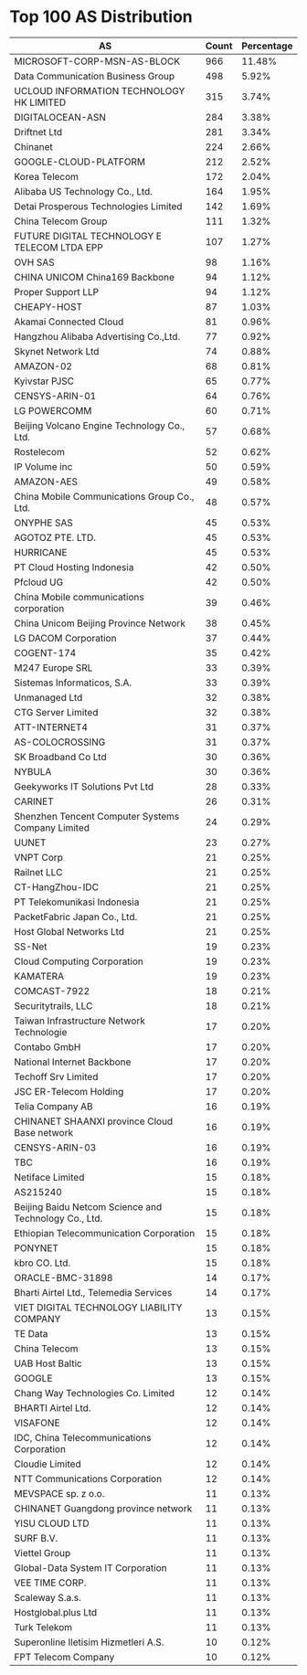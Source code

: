 # Top 100 AS Distribution
| AS | Count | Percentage |
|----|----|----|
| MICROSOFT-CORP-MSN-AS-BLOCK | 966 | 11.48% |
| Data Communication Business Group | 498 | 5.92% |
| UCLOUD INFORMATION TECHNOLOGY HK LIMITED | 315 | 3.74% |
| DIGITALOCEAN-ASN | 284 | 3.38% |
| Driftnet Ltd | 281 | 3.34% |
| Chinanet | 224 | 2.66% |
| GOOGLE-CLOUD-PLATFORM | 212 | 2.52% |
| Korea Telecom | 172 | 2.04% |
| Alibaba US Technology Co., Ltd. | 164 | 1.95% |
| Detai Prosperous Technologies Limited | 142 | 1.69% |
| China Telecom Group | 111 | 1.32% |
| FUTURE DIGITAL TECHNOLOGY E TELECOM LTDA EPP | 107 | 1.27% |
| OVH SAS | 98 | 1.16% |
| CHINA UNICOM China169 Backbone | 94 | 1.12% |
| Proper Support LLP | 94 | 1.12% |
| CHEAPY-HOST | 87 | 1.03% |
| Akamai Connected Cloud | 81 | 0.96% |
| Hangzhou Alibaba Advertising Co.,Ltd. | 77 | 0.92% |
| Skynet Network Ltd | 74 | 0.88% |
| AMAZON-02 | 68 | 0.81% |
| Kyivstar PJSC | 65 | 0.77% |
| CENSYS-ARIN-01 | 64 | 0.76% |
| LG POWERCOMM | 60 | 0.71% |
| Beijing Volcano Engine Technology Co., Ltd. | 57 | 0.68% |
| Rostelecom | 52 | 0.62% |
| IP Volume inc | 50 | 0.59% |
| AMAZON-AES | 49 | 0.58% |
| China Mobile Communications Group Co., Ltd. | 48 | 0.57% |
| ONYPHE SAS | 45 | 0.53% |
| AGOTOZ PTE. LTD. | 45 | 0.53% |
| HURRICANE | 45 | 0.53% |
| PT Cloud Hosting Indonesia | 42 | 0.50% |
| Pfcloud UG | 42 | 0.50% |
| China Mobile communications corporation | 39 | 0.46% |
| China Unicom Beijing Province Network | 38 | 0.45% |
| LG DACOM Corporation | 37 | 0.44% |
| COGENT-174 | 35 | 0.42% |
| M247 Europe SRL | 33 | 0.39% |
| Sistemas Informaticos, S.A. | 33 | 0.39% |
| Unmanaged Ltd | 32 | 0.38% |
| CTG Server Limited | 32 | 0.38% |
| ATT-INTERNET4 | 31 | 0.37% |
| AS-COLOCROSSING | 31 | 0.37% |
| SK Broadband Co Ltd | 30 | 0.36% |
| NYBULA | 30 | 0.36% |
| Geekyworks IT Solutions Pvt Ltd | 28 | 0.33% |
| CARINET | 26 | 0.31% |
| Shenzhen Tencent Computer Systems Company Limited | 24 | 0.29% |
| UUNET | 23 | 0.27% |
| VNPT Corp | 21 | 0.25% |
| Railnet LLC | 21 | 0.25% |
| CT-HangZhou-IDC | 21 | 0.25% |
| PT Telekomunikasi Indonesia | 21 | 0.25% |
| PacketFabric Japan Co., Ltd. | 21 | 0.25% |
| Host Global Networks Ltd | 21 | 0.25% |
| SS-Net | 19 | 0.23% |
| Cloud Computing Corporation | 19 | 0.23% |
| KAMATERA | 19 | 0.23% |
| COMCAST-7922 | 18 | 0.21% |
| Securitytrails, LLC | 18 | 0.21% |
| Taiwan Infrastructure Network Technologie | 17 | 0.20% |
| Contabo GmbH | 17 | 0.20% |
| National Internet Backbone | 17 | 0.20% |
| Techoff Srv Limited | 17 | 0.20% |
| JSC ER-Telecom Holding | 17 | 0.20% |
| Telia Company AB | 16 | 0.19% |
| CHINANET SHAANXI province Cloud Base network | 16 | 0.19% |
| CENSYS-ARIN-03 | 16 | 0.19% |
| TBC | 16 | 0.19% |
| Netiface Limited | 15 | 0.18% |
| AS215240 | 15 | 0.18% |
| Beijing Baidu Netcom Science and Technology Co., Ltd. | 15 | 0.18% |
| Ethiopian Telecommunication Corporation | 15 | 0.18% |
| PONYNET | 15 | 0.18% |
| kbro CO. Ltd. | 15 | 0.18% |
| ORACLE-BMC-31898 | 14 | 0.17% |
| Bharti Airtel Ltd., Telemedia Services | 14 | 0.17% |
| VIET DIGITAL TECHNOLOGY LIABILITY COMPANY | 13 | 0.15% |
| TE Data | 13 | 0.15% |
| China Telecom | 13 | 0.15% |
| UAB Host Baltic | 13 | 0.15% |
| GOOGLE | 13 | 0.15% |
| Chang Way Technologies Co. Limited | 12 | 0.14% |
| BHARTI Airtel Ltd. | 12 | 0.14% |
| VISAFONE | 12 | 0.14% |
| IDC, China Telecommunications Corporation | 12 | 0.14% |
| Cloudie Limited | 12 | 0.14% |
| NTT Communications Corporation | 12 | 0.14% |
| MEVSPACE sp. z o.o. | 11 | 0.13% |
| CHINANET Guangdong province network | 11 | 0.13% |
| YISU CLOUD LTD | 11 | 0.13% |
| SURF B.V. | 11 | 0.13% |
| Viettel Group | 11 | 0.13% |
| Global-Data System IT Corporation | 11 | 0.13% |
| VEE TIME CORP. | 11 | 0.13% |
| Scaleway S.a.s. | 11 | 0.13% |
| Hostglobal.plus Ltd | 11 | 0.13% |
| Turk Telekom | 11 | 0.13% |
| Superonline Iletisim Hizmetleri A.S. | 10 | 0.12% |
| FPT Telecom Company | 10 | 0.12% |
